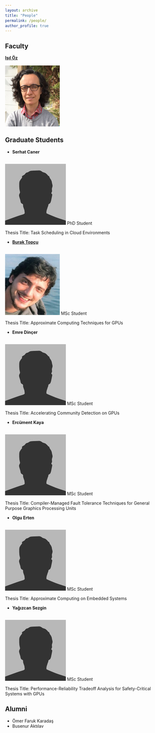 ```yaml
---
layout: archive
title: "People"
permalink: /people/
author_profile: true
---
```


Faculty
---

**[Işıl Öz](https://www.linkedin.com/in/isiloz/)**<br/><br/>
<img src='/images/isil_oz.png' width="180" height="200">

Graduate Students
---

- **Serhat Caner**<br/><br/>
<img src='/images/bio-photo.jpg'>
 PhD Student<br/>
 
 Thesis Title: Task Scheduling in Cloud Environments
 
- **[Burak Topçu](https://tr.linkedin.com/in/burak-topcu)**<br/><br/>
<img src='/images/burak_topcu.png' width="180" height="200">
 MSc Student<br/>
 
 Thesis Title: Approximate Computing Techniques for GPUs

- **Emre Dinçer**<br/><br/>
<img src='/images/bio-photo.jpg'>
 MSc Student<br/>
 
 Thesis Title: Accelerating Community Detection on GPUs

- **Ercüment Kaya**<br/><br/>
<img src='/images/bio-photo.jpg'>
 MSc Student<br/>
 
 Thesis Title: Compiler-Managed Fault Tolerance Techniques for General Purpose Graphics Processing Units
 
- **Olgu Erten**<br/><br/>
<img src='/images/bio-photo.jpg'>
 MSc Student<br/>
 
 Thesis Title: Approximate Computing on Embedded Systems
 
- **Yağızcan Sezgin**<br/><br/>
<img src='/images/bio-photo.jpg'>
 MSc Student<br/>
 
 Thesis Title: Performance-Reliability Tradeoff Analysis for Safety-Critical Systems with GPUs
 
Alumni
---

- Ömer Faruk Karadaş
- Busenur Aktılav
